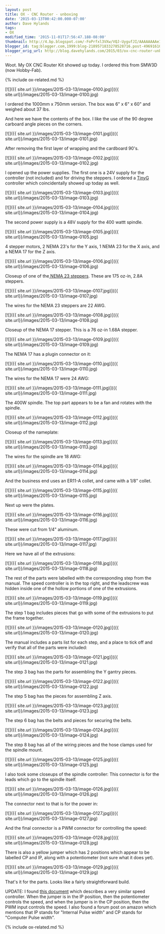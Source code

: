 ```yaml
---
layout: post
title: OX - CNC Router - unboxing
date: '2015-03-13T00:42:00.000-07:00'
author: Dave Hylands
tags:
- OX
modified_time: '2015-11-01T17:56:47.188-08:00'
thumbnail: http://4.bp.blogspot.com/-FoPrfxl3VXw/VQJ-UygufJI/AAAAAAAAe1Q/UN27OEmJUt8/s72-c/IMG_20150312_111841.jpg
blogger_id: tag:blogger.com,1999:blog-2189571833278528716.post-4969161061511550163
blogger_orig_url: http://blog.davehylands.com/2015/03/ox-cnc-router-unboxing.html
---
```


Woot. My OX CNC Router Kit showed up today. I ordered this from SMW3D (now Hobby-Fab).

{% include ox-related.md %}

[![]({{ site.url }}/images/2015-03-13/image-0100.jpg)]({{ site.url}}/images/2015-03-13/image-0100.jpg)

I ordered the 1000mm x 750mm version. The box was 6" x 6" x 60" and weighed
about 37 lbs.

And here we have the contents of the box. I like the use of the 90 degree
carboard angle pieces on the corners.

[![]({{ site.url }}/images/2015-03-13/image-0101.jpg)]({{ site.url}}/images/2015-03-13/image-0101.jpg)


After removing the first layer of wrapping and the cardboard 90's.

[![]({{ site.url }}/images/2015-03-13/image-0102.jpg)]({{ site.url}}/images/2015-03-13/image-0102.jpg)


I opened up the power supplies. The first one is a 24V supply for the
controller (not included) and for driving the steppers. I ordered a
[TinyG](https://www.synthetos.com/project/tinyg/) controller which
coincidentally showed up today as well.

[![]({{ site.url }}/images/2015-03-13/image-0103.jpg)]({{ site.url}}/images/2015-03-13/image-0103.jpg)



[![]({{ site.url }}/images/2015-03-13/image-0104.jpg)]({{ site.url}}/images/2015-03-13/image-0104.jpg)


The second power supply is a 48V supply for the 400 wattt spindle.

[![]({{ site.url }}/images/2015-03-13/image-0105.jpg)]({{ site.url}}/images/2015-03-13/image-0105.jpg)


4 stepper motors, 2 NEMA 23's for the Y axis, 1 NEMA 23 for the X axis, and a
NEMA 17 for the Z axis.

[![]({{ site.url }}/images/2015-03-13/image-0106.jpg)]({{ site.url}}/images/2015-03-13/image-0106.jpg)


Closeup of one of the[ NEMA 23
steppers](https://openbuildspartstore.com/nema-23-stepper-motor/). These are
175 oz-in, 2.8A steppers.

[![]({{ site.url }}/images/2015-03-13/image-0107.jpg)]({{ site.url}}/images/2015-03-13/image-0107.jpg)


The wires for the NEMA 23 steppers are 22 AWG.

[![]({{ site.url }}/images/2015-03-13/image-0108.jpg)]({{ site.url}}/images/2015-03-13/image-0108.jpg)



Closeup of the NEMA 17 stepper. This is a 76 oz-in 1.68A stepper.

[![]({{ site.url }}/images/2015-03-13/image-0109.jpg)]({{ site.url}}/images/2015-03-13/image-0109.jpg)


The NEMA 17 has a plugin connector on it:

[![]({{ site.url }}/images/2015-03-13/image-0110.jpg)]({{ site.url}}/images/2015-03-13/image-0110.jpg)


The wires for the NEMA 17 were 24 AWG:

[![]({{ site.url }}/images/2015-03-13/image-0111.jpg)]({{ site.url}}/images/2015-03-13/image-0111.jpg)


The 400W spindle. The top part appears to be a fan and rotates with the
spindle.

[![]({{ site.url }}/images/2015-03-13/image-0112.jpg)]({{ site.url}}/images/2015-03-13/image-0112.jpg)


Closeup of the nameplate:

[![]({{ site.url }}/images/2015-03-13/image-0113.jpg)]({{ site.url}}/images/2015-03-13/image-0113.jpg)


The wires for the spindle are 18 AWG:

[![]({{ site.url }}/images/2015-03-13/image-0114.jpg)]({{ site.url}}/images/2015-03-13/image-0114.jpg)


And the business end uses an ER11-A collet, and came with a 1/8" collet.

[![]({{ site.url }}/images/2015-03-13/image-0115.jpg)]({{ site.url}}/images/2015-03-13/image-0115.jpg)


Next up were the plates.

[![]({{ site.url }}/images/2015-03-13/image-0116.jpg)]({{ site.url}}/images/2015-03-13/image-0116.jpg)


These were cut from 1/4" aluminum.

[![]({{ site.url }}/images/2015-03-13/image-0117.jpg)]({{ site.url}}/images/2015-03-13/image-0117.jpg)


Here we have all of the extrusions:

[![]({{ site.url }}/images/2015-03-13/image-0118.jpg)]({{ site.url}}/images/2015-03-13/image-0118.jpg)


The rest of the parts were labelled with the corresponding step from the
manual. The speed controller is in the top right, and the leadscrew was hidden
inside one of the hollow portions of one of the extrusions.


[![]({{ site.url }}/images/2015-03-13/image-0119.jpg)]({{ site.url}}/images/2015-03-13/image-0119.jpg)


The step 1 bag includes pieces that go with some of the extrusions to put the
frame together.

[![]({{ site.url }}/images/2015-03-13/image-0120.jpg)]({{ site.url}}/images/2015-03-13/image-0120.jpg)


The manual includes a parts list for each step, and a place to tick off and
verify that all of the parts were included:

[![]({{ site.url }}/images/2015-03-13/image-0121.jpg)]({{ site.url}}/images/2015-03-13/image-0121.jpg)


The step 3 bag has the parts for assembling the Y gantry pieces.

[![]({{ site.url }}/images/2015-03-13/image-0122.jpg)]({{ site.url}}/images/2015-03-13/image-0122.jpg)


The step 5 bag has the pieces for assembling Z axis.

[![]({{ site.url }}/images/2015-03-13/image-0123.jpg)]({{ site.url}}/images/2015-03-13/image-0123.jpg)


The step 6 bag has the belts and pieces for securing the belts.

[![]({{ site.url }}/images/2015-03-13/image-0124.jpg)]({{ site.url}}/images/2015-03-13/image-0124.jpg)


The step 8 bag has all of the wiring pieces and the hose clamps used for the
spindle mount.

[![]({{ site.url }}/images/2015-03-13/image-0125.jpg)]({{ site.url}}/images/2015-03-13/image-0125.jpg)


I also took some closeups of the spindle controller: This connector is for the
leads which go to the spindle itself.

[![]({{ site.url }}/images/2015-03-13/image-0126.jpg)]({{ site.url}}/images/2015-03-13/image-0126.jpg)


The connector next to that is for the power in:

[![]({{ site.url }}/images/2015-03-13/image-0127.jpg)]({{ site.url}}/images/2015-03-13/image-0127.jpg)


And the final connector is a PWM connector for controlling the speed:

[![]({{ site.url }}/images/2015-03-13/image-0128.jpg)]({{ site.url}}/images/2015-03-13/image-0128.jpg)


There is also a yellow jumper which has 2 positions which appear to be
labelled CP and IP, along with a potentiometer (not sure what it does yet).

[![]({{ site.url }}/images/2015-03-13/image-0129.jpg)]({{ site.url}}/images/2015-03-13/image-0129.jpg)


That's it for the parts. Looks like a fairly straightforward build.

UPDATE: I found [this
document](https://dzevsq2emy08i.cloudfront.net/paperclip/digital_file_uploaded_files/153/original/DCSpindleUsageInstructions.pdf?1400097543)
which describes a very similar speed controller. When the jumper is in the IP
position, then the potentiometer controls the speed, and when the jumper is in
the CP position, then the PWM input controls the speed. I also found
a forum post on amazon which mentions that IP
stands for "Internal Pulse width" and CP stands for "Computer Pulse width".

{% include ox-related.md %}
